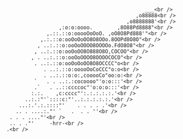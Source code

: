 ### 
                                                     ___<br />
                                                  ,o88888<br />
                                               ,o8888888'<br />
                         ,:o:o:oooo.        ,8O88Pd8888"<br />
                     ,.::.::o:ooooOoOoO. ,oO8O8Pd888'"<br />
                   ,.:.::o:ooOoOoOO8O8OOo.8OOPd8O8O"<br />
                  , ..:.::o:ooOoOOOO8OOOOo.FdO8O8"<br />
                 , ..:.::o:ooOoOO8O888O8O,COCOO"<br />
                , . ..:.::o:ooOoOOOO8OOOOCOCO"<br />
                 . ..:.::o:ooOoOoOO8O8OCCCC"o<br />
                    . ..:.::o:ooooOoCoCCC"o:o<br />
                    . ..:.::o:o:,cooooCo"oo:o:<br />
                 `   . . ..:.:cocoooo"'o:o:::'<br />
                 .`   . ..::ccccoc"'o:o:o:::'<br />
                :.:.    ,c:cccc"':.:.:.:.:.'<br />
              ..:.:"'`::::c:"'..:.:.:.:.:.'<br />
            ...:.'.:.::::"'    . . . . .'<br />
           .. . ....:."' `   .  . . ''<br />
         . . . ...."'<br />
         .. . ."'     -hrr-<br />
        .<br />
<br />




<!--
**elifsz/elifsz** is a ✨ _special_ ✨ repository because its `README.md` (this file) appears on your GitHub profile.

Here are some ideas to get you started:

- 🔭 I’m currently working on ...
- 🌱 I’m currently learning ...
- 👯 I’m looking to collaborate on ...
- 🤔 I’m looking for help with ...
- 💬 Ask me about ...
- 📫 How to reach me: ...
- 😄 Pronouns: ...
- ⚡ Fun fact: ...
-->
